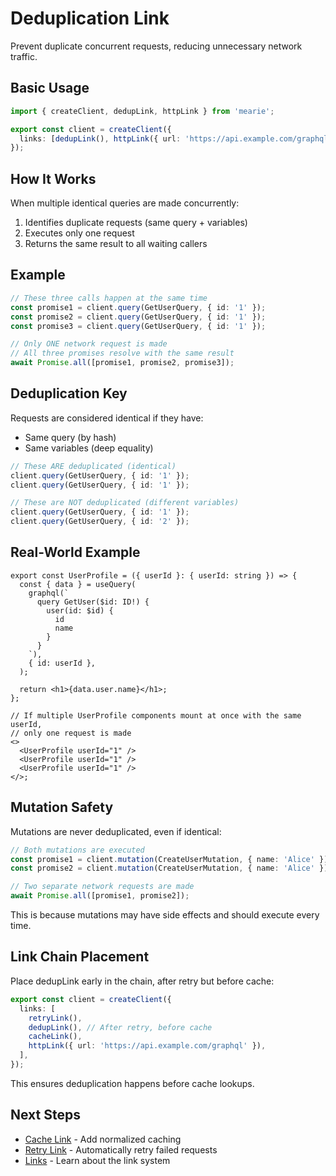 # Deduplication Link

Prevent duplicate concurrent requests, reducing unnecessary network traffic.

## Basic Usage

```typescript
import { createClient, dedupLink, httpLink } from 'mearie';

export const client = createClient({
  links: [dedupLink(), httpLink({ url: 'https://api.example.com/graphql' })],
});
```

## How It Works

When multiple identical queries are made concurrently:

1. Identifies duplicate requests (same query + variables)
2. Executes only one request
3. Returns the same result to all waiting callers

## Example

```typescript
// These three calls happen at the same time
const promise1 = client.query(GetUserQuery, { id: '1' });
const promise2 = client.query(GetUserQuery, { id: '1' });
const promise3 = client.query(GetUserQuery, { id: '1' });

// Only ONE network request is made
// All three promises resolve with the same result
await Promise.all([promise1, promise2, promise3]);
```

## Deduplication Key

Requests are considered identical if they have:

- Same query (by hash)
- Same variables (deep equality)

```typescript
// These ARE deduplicated (identical)
client.query(GetUserQuery, { id: '1' });
client.query(GetUserQuery, { id: '1' });

// These are NOT deduplicated (different variables)
client.query(GetUserQuery, { id: '1' });
client.query(GetUserQuery, { id: '2' });
```

## Real-World Example

```tsx
export const UserProfile = ({ userId }: { userId: string }) => {
  const { data } = useQuery(
    graphql(`
      query GetUser($id: ID!) {
        user(id: $id) {
          id
          name
        }
      }
    `),
    { id: userId },
  );

  return <h1>{data.user.name}</h1>;
};

// If multiple UserProfile components mount at once with the same userId,
// only one request is made
<>
  <UserProfile userId="1" />
  <UserProfile userId="1" />
  <UserProfile userId="1" />
</>;
```

## Mutation Safety

Mutations are never deduplicated, even if identical:

```typescript
// Both mutations are executed
const promise1 = client.mutation(CreateUserMutation, { name: 'Alice' });
const promise2 = client.mutation(CreateUserMutation, { name: 'Alice' });

// Two separate network requests are made
await Promise.all([promise1, promise2]);
```

This is because mutations may have side effects and should execute every time.

## Link Chain Placement

Place dedupLink early in the chain, after retry but before cache:

```typescript
export const client = createClient({
  links: [
    retryLink(),
    dedupLink(), // After retry, before cache
    cacheLink(),
    httpLink({ url: 'https://api.example.com/graphql' }),
  ],
});
```

This ensures deduplication happens before cache lookups.

## Next Steps

- [Cache Link](/links/cache) - Add normalized caching
- [Retry Link](/links/retry) - Automatically retry failed requests
- [Links](/guides/links) - Learn about the link system
